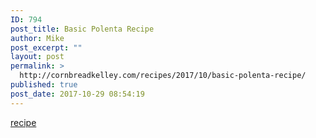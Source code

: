 ```yaml
---
ID: 794
post_title: Basic Polenta Recipe
author: Mike
post_excerpt: ""
layout: post
permalink: >
  http://cornbreadkelley.com/recipes/2017/10/basic-polenta-recipe/
published: true
post_date: 2017-10-29 08:54:19
---
```

<a href="https://archive.is/EkpEY">recipe</a>